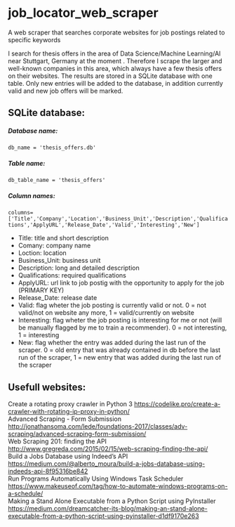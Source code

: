 # job_locator_web_scraper
A web scraper that searches corporate websites for job postings related to specific keywords  

I search for thesis offers in the area of Data Science/Machine Learning/AI near Stuttgart, Germany at the moment . Therefore I scrape the larger and well-known companies in this area, which always have a few thesis offers on their websites. The results are stored in a SQLite database with one table. Only new entries will be added to the database, in addition currently valid and new job offers will be marked. 

## SQLite database:
##### Database name:  
`db_name = 'thesis_offers.db'`  

##### Table name:  
`db_table_name = 'thesis_offers'`  

##### Column names:  
`columns=['Title','Company','Location','Business_Unit','Description','Qualifications','ApplyURL','Release_Date','Valid','Interesting','New']`

* Title: title and short description
* Comany: company name
* Loction: location 
* Business_Unit: business unit
* Description: long and detailed description
* Qualifications: required qualifications
* ApplyURL: url link to job postig with the opportunity to apply for the job (PRIMARY KEY)
* Release_Date: release date 
* Valid: flag wheter the job posting is currently valid or not. 0 = not valid/not on website any more, 1 = valid/currently on website
* Interesting: flag wheter the job posting is interesting for me or not (will be manually flagged by me to train a recommender). 0 = not interesting, 1 = interesting
* New: flag whether the entry was added during the last run of the scraper. 0 = old entry that was already contained in db before the last run of the scraper, 1 = new entry that was added during the last run of the scraper  

## Usefull websites:

Create a rotating proxy crawler in Python 3 https://codelike.pro/create-a-crawler-with-rotating-ip-proxy-in-python/  
Advanced Scraping - Form Submission http://jonathansoma.com/lede/foundations-2017/classes/adv-scraping/advanced-scraping-form-submission/  
Web Scraping 201: finding the API http://www.gregreda.com/2015/02/15/web-scraping-finding-the-api/  
Build a Jobs Database using Indeed’s API https://medium.com/@alberto_moura/build-a-jobs-database-using-indeeds-api-8f95316be842  
Run Programs Automatically Using Windows Task Scheduler https://www.makeuseof.com/tag/how-to-automate-windows-programs-on-a-schedule/  
Making a Stand Alone Executable from a Python Script using PyInstaller https://medium.com/dreamcatcher-its-blog/making-an-stand-alone-executable-from-a-python-script-using-pyinstaller-d1df9170e263  
